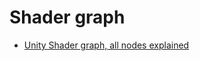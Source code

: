 # Shader graph

- [Unity Shader graph, all nodes explained](https://www.youtube.com/watch?v=84A1FcQt9v4)
